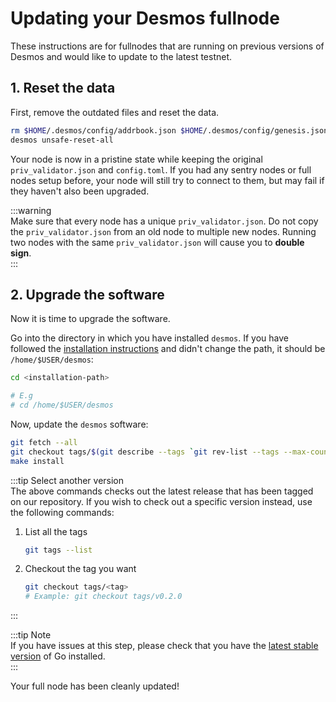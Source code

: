 # Updating your Desmos fullnode
These instructions are for fullnodes that are running on previous versions of Desmos and would like to update to the
latest testnet.

## 1. Reset the data
First, remove the outdated files and reset the data.

```bash
rm $HOME/.desmos/config/addrbook.json $HOME/.desmos/config/genesis.json
desmos unsafe-reset-all
```

Your node is now in a pristine state while keeping the original `priv_validator.json` and `config.toml`. If you had any sentry nodes or full nodes setup before, your node will still try to connect to them, but may fail if they haven't also been upgraded.

:::warning  
Make sure that every node has a unique `priv_validator.json`. Do not copy the `priv_validator.json` from an old node to multiple new nodes. Running two nodes with the same `priv_validator.json` will cause you to **double sign**.  
:::

## 2. Upgrade the software
Now it is time to upgrade the software.

Go into the directory in which you have installed `desmos`. If you have followed
the [installation instructions](setup.md) and didn't change the path, it should be `/home/$USER/desmos`:

```bash
cd <installation-path> 

# E.g
# cd /home/$USER/desmos
``` 

Now, update the `desmos` software:

```bash
git fetch --all
git checkout tags/$(git describe --tags `git rev-list --tags --max-count=1`)
make install
```

:::tip Select another version  
The above commands checks out the latest release that has been tagged on our repository. If you wish to check out a
specific version instead, use the following commands:

1. List all the tags  
   ```bash
   git tags --list
   ```
   
2. Checkout the tag you want 
   ```bash
   git checkout tags/<tag>
   # Example: git checkout tags/v0.2.0
   ```
   
:::

:::tip Note   
If you have issues at this step, please check that you have the [latest stable version](https://golang.org/dl/) of Go installed.  
:::

Your full node has been cleanly updated!
